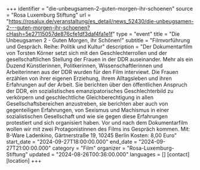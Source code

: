 +++
identifier = "die-unbeugsamen-2-guten-morgen-ihr-schoenen"
source = "Rosa Luxemburg Stiftung"
url = "https://rosalux.de/veranstaltung/es_detail/news_52430/die-unbeugsamen-2---guten-morgen-ihr-schoenen?cHash=5e27115057de876cfe1df3daf4fa1e1f"
type = "event"
title = "Die Unbeugsamen 2 - Guten Morgen, ihr Schönen!"
subtitle = "Filmvorführung und Gespräch.  Reihe: Politik und Kultur"
description = "Der Dokumentarfilm von Torsten Körner setzt sich mit den Geschlechterrollen und der gesellschaftlichen Stellung der Frauen in der DDR auseinander. Mehr als ein Duzend Künstlerinnen, Politkerinnen, Wissenschaftlerinnen und Arbeiterinnen aus der DDR wurden für den Film interviewt. Die Frauen erzählen von ihrer eigenen Erziehung, ihrem Alltagsleben und ihren Erfahrungen auf der Arbeit. Sie berichten über den öffentlichen Anspruch der DDR, ein sozialistisches emanzipatorisches Geschlechterbild zu verkörpern und geschlechtliche Gleichberechtigung in allen Gesellschaftsbereichen anzustreben, sie berichten aber auch von gegenteiligen Erfahrungen, von Sexismus und Machismus in einer sozialistischen Gesellschaft und wie sie gegen diese Erfahrungen protestiert und sich organisiert haben.
Vor und nach dem Dokumentarfilm wollen wir mit zwei Protagonistinnen des Films ins Gespräch kommen.
Mit: 
B-Ware Ladenkino, Gärtnerstraße 19, 10245 Berlin
Kosten: 8,00 Euro"
start_date = "2024-09-27T18:00:00.000"
end_date = "2024-09-27T21:00:00.000"
category = "Film"
organizer = "Rosa-Luxemburg-Stiftung"
updated = "2024-08-26T00:36:00.000"
languages = []
[contact]
[location]
+++